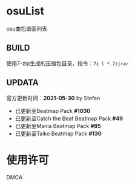 # osuList

osu曲包谱面列表

## BUILD

使用7-zip生成的压缩包目录，指令：`7z l *.7z|rar`

## UPDATA

官方更新时间：**2021-05-30** by Stefan

- 已更新至Beatmap Pack **#1030**
- 已更新至Catch the Beat Beatmap Pack **#49**
- 已更新至Mania Beatmap Pack **#85**
- 已更新至Taiko Beatmap Pack **#130**

# 使用许可

DMCA
